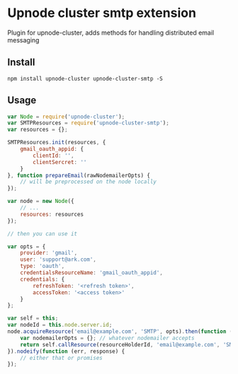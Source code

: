 # Upnode cluster smtp extension

Plugin for upnode-cluster, adds methods for handling distributed email messaging

## Install

`npm install upnode-cluster upnode-cluster-smtp -S`

## Usage

```js
var Node = require('upnode-cluster');
var SMTPResources = require('upnode-cluster-smtp');
var resources = {};

SMTPResources.init(resources, {
    gmail_oauth_appid: {
        clientId: '',
        clientSercret: ''
    }
}, function prepareEmail(rawNodemailerOpts) {
    // will be preprocessed on the node locally
});

var node = new Node({
    // ...
    resources: resources
});

// then you can use it

var opts = {
    provider: 'gmail',
    user: 'support@ark.com',
    type: 'oauth',
    credentialsResourceName: 'gmail_oauth_appid',
    credentials: {
        refreshToken: '<refresh token>',
        accessToken: '<access token>'
    }
};

var self = this;
var nodeId = this.node.server.id;
node.acquireResource('email@example.com', 'SMTP', opts).then(function (resourceHolderId) {
    var nodemailerOpts = {}; // whatever nodemailer accepts
    return self.callResource(resourceHolderId, 'email@example.com', 'SMTP', nodemailerOpts);
}).nodeify(function (err, response) {
    // either that or promises
});

```
